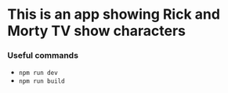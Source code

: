 # This is an app showing Rick and Morty TV show characters

### Useful commands

-   `npm run dev`
-   `npm run build`
